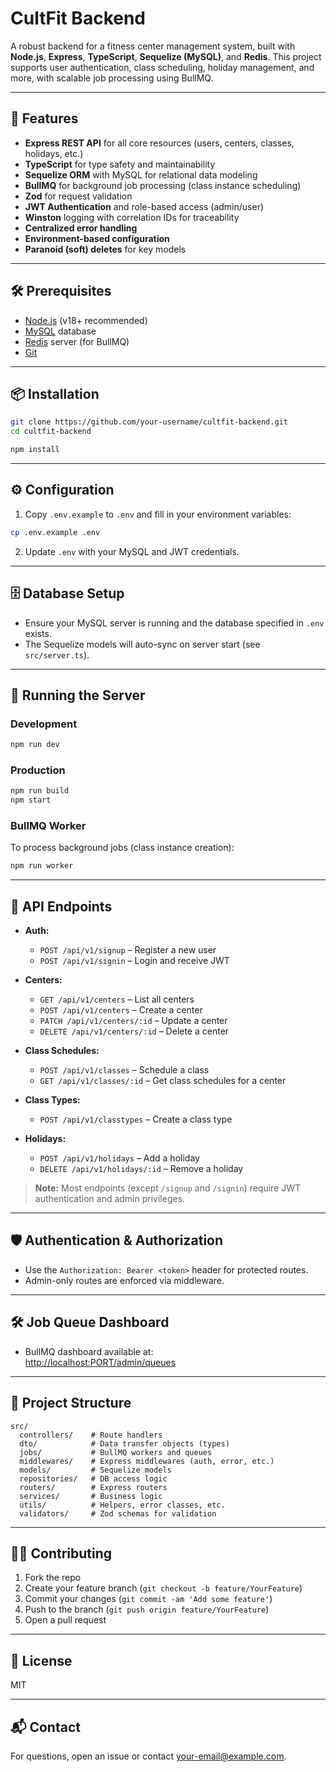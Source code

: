# CultFit Backend

A robust backend for a fitness center management system, built with **Node.js**, **Express**, **TypeScript**, **Sequelize (MySQL)**, and **Redis**. This project supports user authentication, class scheduling, holiday management, and more, with scalable job processing using BullMQ.

---

## 🚀 Features

- **Express REST API** for all core resources (users, centers, classes, holidays, etc.)
- **TypeScript** for type safety and maintainability
- **Sequelize ORM** with MySQL for relational data modeling
- **BullMQ** for background job processing (class instance scheduling)
- **Zod** for request validation
- **JWT Authentication** and role-based access (admin/user)
- **Winston** logging with correlation IDs for traceability
- **Centralized error handling**
- **Environment-based configuration**
- **Paranoid (soft) deletes** for key models

---

## 🛠️ Prerequisites

- [Node.js](https://nodejs.org/) (v18+ recommended)
- [MySQL](https://www.mysql.com/) database
- [Redis](https://redis.io/) server (for BullMQ)
- [Git](https://git-scm.com/)

---

## 📦 Installation

```sh
git clone https://github.com/your-username/cultfit-backend.git
cd cultfit-backend

npm install
```

---

## ⚙️ Configuration

1. Copy `.env.example` to `.env` and fill in your environment variables:

```sh
cp .env.example .env
```

2. Update `.env` with your MySQL and JWT credentials.

---

## 🗄️ Database Setup

- Ensure your MySQL server is running and the database specified in `.env` exists.
- The Sequelize models will auto-sync on server start (see `src/server.ts`).

---

## 🚦 Running the Server

### Development

```sh
npm run dev
```

### Production

```sh
npm run build
npm start
```

### BullMQ Worker

To process background jobs (class instance creation):

```sh
npm run worker
```

---

## 🧪 API Endpoints

- **Auth:**  
  - `POST /api/v1/signup` – Register a new user  
  - `POST /api/v1/signin` – Login and receive JWT

- **Centers:**  
  - `GET /api/v1/centers` – List all centers  
  - `POST /api/v1/centers` – Create a center  
  - `PATCH /api/v1/centers/:id` – Update a center  
  - `DELETE /api/v1/centers/:id` – Delete a center

- **Class Schedules:**  
  - `POST /api/v1/classes` – Schedule a class  
  - `GET /api/v1/classes/:id` – Get class schedules for a center

- **Class Types:**  
  - `POST /api/v1/classtypes` – Create a class type

- **Holidays:**  
  - `POST /api/v1/holidays` – Add a holiday  
  - `DELETE /api/v1/holidays/:id` – Remove a holiday

> **Note:** Most endpoints (except `/signup` and `/signin`) require JWT authentication and admin privileges.

---

## 🛡️ Authentication & Authorization

- Use the `Authorization: Bearer <token>` header for protected routes.
- Admin-only routes are enforced via middleware.

---

## 🛠️ Job Queue Dashboard

- BullMQ dashboard available at:  
  [http://localhost:PORT/admin/queues](http://localhost:PORT/admin/queues)

---

## 📝 Project Structure

```
src/
  controllers/    # Route handlers
  dto/            # Data transfer objects (types)
  jobs/           # BullMQ workers and queues
  middlewares/    # Express middlewares (auth, error, etc.)
  models/         # Sequelize models
  repositories/   # DB access logic
  routers/        # Express routers
  services/       # Business logic
  utils/          # Helpers, error classes, etc.
  validators/     # Zod schemas for validation
```

---

## 🧑‍💻 Contributing

1. Fork the repo
2. Create your feature branch (`git checkout -b feature/YourFeature`)
3. Commit your changes (`git commit -am 'Add some feature'`)
4. Push to the branch (`git push origin feature/YourFeature`)
5. Open a pull request

---

## 📄 License

MIT

---

## 📬 Contact

For questions, open an issue or contact [your-email@example.com](mailto:your-email@example.com).
